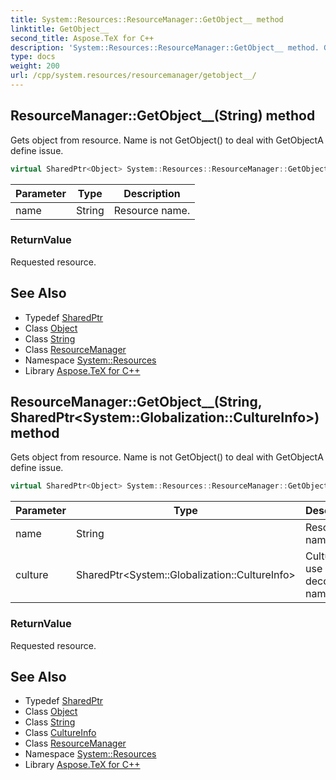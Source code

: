 ```yaml
---
title: System::Resources::ResourceManager::GetObject__ method
linktitle: GetObject__
second_title: Aspose.TeX for C++
description: 'System::Resources::ResourceManager::GetObject__ method. Gets object from resource. Name is not GetObject() to deal with GetObjectA define issue in C++.'
type: docs
weight: 200
url: /cpp/system.resources/resourcemanager/getobject__/
---
```

## ResourceManager::GetObject__(String) method


Gets object from resource. Name is not GetObject() to deal with GetObjectA define issue.

```cpp
virtual SharedPtr<Object> System::Resources::ResourceManager::GetObject__(String name)
```


| Parameter | Type | Description |
| --- | --- | --- |
| name | String | Resource name. |

### ReturnValue

Requested resource.

## See Also

* Typedef [SharedPtr](../../../system/sharedptr/)
* Class [Object](../../../system/object/)
* Class [String](../../../system/string/)
* Class [ResourceManager](../)
* Namespace [System::Resources](../../)
* Library [Aspose.TeX for C++](../../../)
## ResourceManager::GetObject__(String, SharedPtr\<System::Globalization::CultureInfo\>) method


Gets object from resource. Name is not GetObject() to deal with GetObjectA define issue.

```cpp
virtual SharedPtr<Object> System::Resources::ResourceManager::GetObject__(String name, SharedPtr<System::Globalization::CultureInfo> culture)
```


| Parameter | Type | Description |
| --- | --- | --- |
| name | String | Resource name. |
| culture | SharedPtr\<System::Globalization::CultureInfo\> | Culture to use when decoding names. |

### ReturnValue

Requested resource.

## See Also

* Typedef [SharedPtr](../../../system/sharedptr/)
* Class [Object](../../../system/object/)
* Class [String](../../../system/string/)
* Class [CultureInfo](../../../system.globalization/cultureinfo/)
* Class [ResourceManager](../)
* Namespace [System::Resources](../../)
* Library [Aspose.TeX for C++](../../../)
